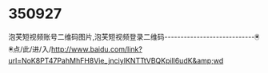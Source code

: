 # 350927
泡芙短视频账号二维码图片,泡芙短视频登录二维码----------------------------🖲🖲点/此/进/入/http://www.baidu.com/link?url=NoK8PT47PahMhFH8Vie_jnciyIKNTTtVBQKpill6udK&amp;wd
